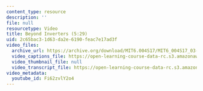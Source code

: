 ```yaml
---
content_type: resource
description: ''
file: null
resourcetype: Video
title: Beyond Inverters (5:29)
uid: 2c65bac3-1d63-da2e-6190-feac7e17ad3f
video_files:
  archive_url: https://archive.org/download/MIT6.004S17/MIT6_004S17_03-02-04_300k.mp4
  video_captions_file: https://open-learning-course-data-rc.s3.amazonaws.com/6-004-computation-structures-spring-2017/4b8283fff6055107a08fea5b2930aedb_Fi62zvlY2o4.vtt
  video_thumbnail_file: null
  video_transcript_file: https://open-learning-course-data-rc.s3.amazonaws.com/6-004-computation-structures-spring-2017/9677a5623319cb7034dd46292d472845_Fi62zvlY2o4.pdf
video_metadata:
  youtube_id: Fi62zvlY2o4
---
```


